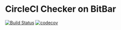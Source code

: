 # CircleCI Checker on BitBar

[![Build Status](https://travis-ci.org/mzumi/circleci-checker.svg?branch=master)](https://travis-ci.org/mzumi/circleci-checker)
[![codecov](https://codecov.io/gh/mzumi/circleci-checker/branch/master/graph/badge.svg)](https://codecov.io/gh/mzumi/circleci-checker)

